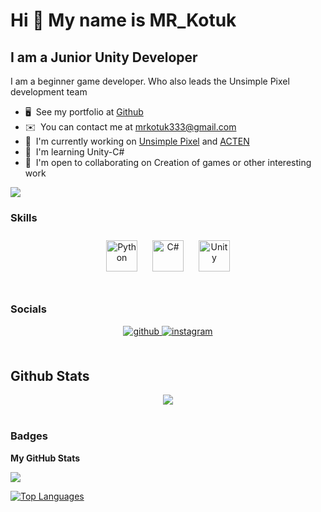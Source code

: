 Hi 👋 My name is MR_Kotuk
==========================

I am a Junior Unity Developer
-----------------------------

I am a beginner game developer. Who also leads the Unsimple Pixel development team

* 🖥️  See my portfolio at [Github](http://github.com/MR-Kotuk?tab=repositories)
* ✉️  You can contact me at [mrkotuk333@gmail.com](mailto:mrkotuk333@gmail.com)
* 🚀  I'm currently working on [Unsimple Pixel](https://unsimple-pixel.itch.io) and [ACTEN]([https://unsimple-pixel.itch.io](https://yandex.ru/games/developer?name=Acten))
* 🧠  I'm learning Unity-C#
* 🤝  I'm open to collaborating on Creation of games or other interesting work

<a href="https://www.github.com/MR-Kotuk" target="_blank" rel="noreferrer"><img
src="https://img.shields.io/github/followers/MR-Kotuk?logo=github&style=for-the-badge&color=0891b2&labelColor=1c1917" /></a>

### Skills

<div align="center">  
<a href="https://www.python.org/" target="_blank"><img style="margin: 10px" src="https://profilinator.rishav.dev/skills-assets/python-original.svg" alt="Python" height="50" /></a>  
<a href="https://docs.microsoft.com/en-us/dotnet/csharp/" target="_blank"><img style="margin: 10px" src="https://profilinator.rishav.dev/skills-assets/csharp-original.svg" alt="C#" height="50" /></a>  
<a href="https://unity.com/" target="_blank"><img style="margin: 10px" src="https://profilinator.rishav.dev/skills-assets/unity.png" alt="Unity" height="50" /></a>  
</div>

</td><td valign="top" width="33%">



</td><td valign="top" width="33%">



</td></tr></table>  

<br/>  




### Socials

<div align="center">
<a href="https://github.com/MR-Kotuk" target="_blank">
<img src=https://img.shields.io/badge/github-%2324292e.svg?&style=for-the-badge&logo=github&logoColor=white alt=github style="margin-bottom: 5px;" />
</a>
<a href="https://instagram.com/unsimple_pixel_" target="_blank">
<img src=https://img.shields.io/badge/instagram-%23000000.svg?&style=for-the-badge&logo=instagram&logoColor=white alt=instagram style="margin-bottom: 5px;" />
</a>  
</div>  
  

<br/>  


## Github Stats  
<div align="center"><img src="https://github-readme-stats.vercel.app/api?username=rishavanand&show_icons=true&count_private=true&hide_border=true" align="center" /></div>  

<br/>  


### Badges

<b>My GitHub Stats</b>

<a href="http://www.github.com/MR-Kotuk"><img src="https://github-readme-streak-stats.herokuapp.com/?user=MR-Kotuk&stroke=ffffff&background=1c1917&ring=0891b2&fire=0891b2&currStreakNum=ffffff&currStreakLabel=0891b2&sideNums=ffffff&sideLabels=ffffff&dates=ffffff&hide_border=true" /></a>

<a href="https://github.com/MR-Kotuk" align="left"><img src="https://github-readme-stats.vercel.app/api/top-langs/?username=MR-Kotuk&langs_count=10&title_color=0891b2&text_color=ffffff&icon_color=0891b2&bg_color=1c1917&hide_border=true&locale=en&custom_title=Top%20%Languages" alt="Top Languages" /></a>
